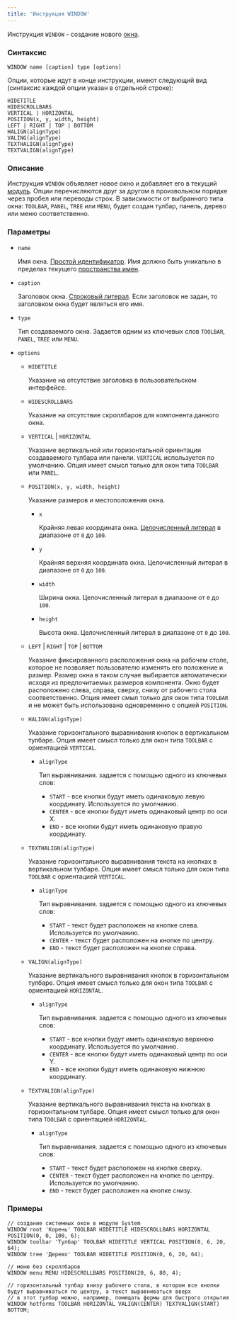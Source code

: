```yaml
---
title: 'Инструкция WINDOW'
---
```


Инструкция `WINDOW` - создание нового [окна](Navigator_design.md).

### Синтаксис

```
WINDOW name [caption] type [options]
```

Опции, которые идут в конце инструкции, имеют следующий вид (синтаксис каждой опции указан в отдельной строке):

```
HIDETITLE 
HIDESCROLLBARS 
VERTICAL | HORIZONTAL
POSITION(x, y, width, height)
LEFT | RIGHT | TOP | BOTTOM
HALIGN(alignType)
VALING(alignType) 
TEXTHALIGN(alignType)
TEXTVALIGN(alignType)
```

### Описание

Инструкция `WINDOW` объявляет новое окно и добавляет его в текущий [модуль](Modules.md). Опции перечисляются друг за другом в произвольном порядке через пробел или переводы строк. В зависимости от выбранного типа окна: `TOOLBAR`, `PANEL`, `TREE` или `MENU`, будет создан тулбар, панель, дерево или меню соответственно.

### Параметры

- `name`

    Имя окна. [Простой идентификатор](IDs.md#id). Имя должно быть уникально в пределах текущего [пространства имен](Naming.md#namespace).

- `caption`

    Заголовок окна. [Строковый литерал](Literals.md#strliteral). Если заголовок не задан, то заголовком окна будет являться его имя.  

- `type`

    Тип создаваемого окна. Задается одним из ключевых слов `TOOLBAR`, `PANEL`, `TREE` или `MENU`.

- `options`

    - `HIDETITLE`

        Указание на отсутствие заголовка в пользовательском интерфейсе.

    - `HIDESCROLLBARS`

        Указание на отсутствие скроллбаров для компонента данного окна.

    - `VERTICAL` | `HORIZONTAL`

        Указание вертикальной или горизонтальной ориентации создаваемого тулбара или панели. `VERTICAL` используется по умолчанию. Опция имеет смысл только для окон типа `TOOLBAR` или `PANEL`.

    - `POSITION(x, y, width, height)`

        Указание размеров и местоположения окна. 

        - `x`

            Крайняя левая координата окна. [Целочисленный литерал](Literals.md#intliteral) в диапазоне от `0` до `100`.

        - `y`

            Крайняя верхняя координата окна. Целочисленный литерал в диапазоне от `0` до `100`.

        - `width`

            Ширина окна. Целочисленный литерал в диапазоне от `0` до `100`.

        - `height`

            Высота окна. Целочисленный литерал в диапазоне от `0` до `100`.

    - `LEFT` | `RIGHT` | `TOP` | `BOTTOM`

        Указание фиксированного расположения окна на рабочем столе, которое не позволяет пользователю изменять его положение и размер. Размер окна в таком случае выбирается автоматически исходя из предпочитаемых размеров компонента. Окно будет расположено слева, справа, сверху, снизу от рабочего стола соответственно. Опция имеет смыл только для окон типа `TOOLBAR` и не может быть использована одновременно с опцией `POSITION`.

    - `HALIGN(alignType)`

        Указание горизонтального выравнивания кнопок в вертикальном тулбаре. Опция имеет смысл только для окон типа `TOOLBAR` с ориентацией `VERTICAL`.

        - `alignType`

            Тип выравнивания. задается с помощью одного из ключевых слов:

            - `START` - все кнопки будут иметь одинаковую левую координату. Используется по умолчанию.
            - `CENTER` - все кнопки будут иметь одинаковый центр по оси X.
            - `END` - все кнопки будут иметь одинаковую правую координату.

    - `TEXTHALIGN(alignType)`

        Указание горизонтального выравнивания текста на кнопках в вертикальном тулбаре. Опция имеет смысл только для окон типа `TOOLBAR` с ориентацией `VERTICAL`. 

        - `alignType`

            Тип выравнивания. задается с помощью одного из ключевых слов:

            - `START` - текст будет расположен на кнопке слева. Используется по умолчанию.
            - `CENTER` - текст будет расположен на кнопке по центру.
            - `END` - текст будет расположен на кнопке справа.

    - `VALIGN(alignType)`

        Указание вертикального выравнивания кнопок в горизонтальном тулбаре. Опция имеет смысл только для окон типа `TOOLBAR` с ориентацией `HORIZONTAL`. 

        - `alignType`

            Тип выравнивания. задается с помощью одного из ключевых слов:

            - `START` - все кнопки будут иметь одинаковую верхнюю координату. Используется по умолчанию.
            - `CENTER` - все кнопки будут иметь одинаковый центр по оси Y.
            - `END` - все кнопки будут иметь одинаковую нижнюю координату.

    - `TEXTVALIGN(alignType)`

        Указание вертикального выравнивания текста на кнопках в горизонтальном тулбаре. Опция имеет смысл только для окон типа `TOOLBAR` с ориентацией `HORIZONTAL`. 

        - `alignType`

            Тип выравнивания. задается с помощью одного из ключевых слов:

            - `START` - текст будет расположен на кнопке сверху.
            - `CENTER` - текст будет расположен на кнопке по центру. Используется по умолчанию.
            - `END` - текст будет расположен на кнопке снизу.  
          

### Примеры


```lsf
// cоздание системных окон в модуле System
WINDOW root 'Корень' TOOLBAR HIDETITLE HIDESCROLLBARS HORIZONTAL POSITION(0, 0, 100, 6);
WINDOW toolbar 'Тулбар' TOOLBAR HIDETITLE VERTICAL POSITION(0, 6, 20, 64);
WINDOW tree 'Дерево' TOOLBAR HIDETITLE POSITION(0, 6, 20, 64);

// меню без скроллбаров
WINDOW menu MENU HIDESCROLLBARS POSITION(20, 6, 80, 4);

// горизонтальный тулбар внизу рабочего стола, в котором все кнопки будут выравниваться по центру, а текст выравниваться вверх
// в этот тулбар можно, например, помещать формы для быстрого открытия
WINDOW hotforms TOOLBAR HORIZONTAL VALIGN(CENTER) TEXTVALIGN(START) BOTTOM;
```

